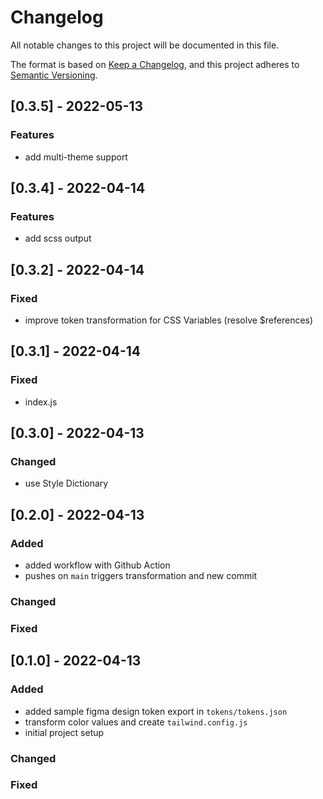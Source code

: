 # Changelog

All notable changes to this project will be documented in this file.

The format is based on [Keep a Changelog](https://keepachangelog.com/en/1.0.0/),
and this project adheres to [Semantic Versioning](https://semver.org/spec/v2.0.0.html).

## [0.3.5] - 2022-05-13

### Features

- add multi-theme support

## [0.3.4] - 2022-04-14

### Features

- add scss output

## [0.3.2] - 2022-04-14

### Fixed

- improve token transformation for CSS Variables (resolve $references)

## [0.3.1] - 2022-04-14

### Fixed

- index.js

## [0.3.0] - 2022-04-13

### Changed

- use Style Dictionary

## [0.2.0] - 2022-04-13

### Added

- added workflow with Github Action
- pushes on `main` triggers transformation and new commit

### Changed

### Fixed

## [0.1.0] - 2022-04-13

### Added

- added sample figma design token export in `tokens/tokens.json`
- transform color values and create `tailwind.config.js`
- initial project setup

### Changed

### Fixed
